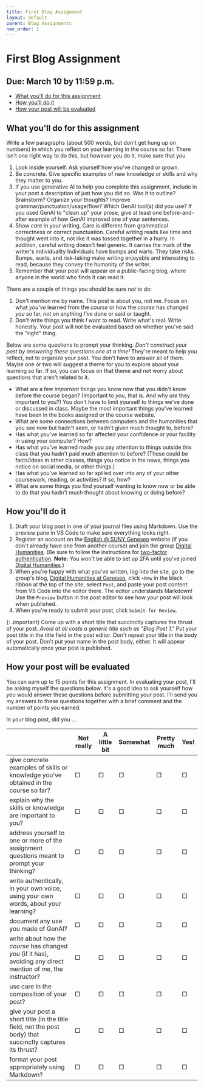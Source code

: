 ```yaml
---
title: First Blog Assignment
layout: default
parent: Blog Assignments
nav_order: 1
---
```


# First Blog Assignment

## Due: March 10 by 11:59 p.m.

- [What you'll do for this assignment](#what-youll-do-for-this-assignment)
- [How you'll do it](#how-youll-do-it)
- [How your post will be evaluated](#how-your-post-will-be-evaluated)

## What you'll do for this assignment

Write a few paragraphs (about 500 words, but don't get hung up on numbers) in which you reflect on your learning in the course so far. There isn't one right way to do this, but however you do it, make sure that you

1. Look inside yourself. Ask yourself how you've changed or grown.
2. Be concrete. Give specific examples of new knowledge or skills and why they matter to you.
3. If you use generative AI to help you complete this assignment, include in your post a description of just how you did so. Was it to outline? Brainstorm? Organize your thoughts? Improve grammar/punctuation/usage/flow? Which GenAI tool(s) did you use? If you used GenAI to "clean up" your prose, give at least one before-and-after example of how GenAI improved one of your sentences.
4. Show *care* in your writing. Care is different from grammatical correctness or correct punctuation. Careful writing reads like time and thought went into it, not like it was tossed together in a hurry. In addition, careful writing doesn't feel generic. It carries the mark of the writer's individuality Individuals have bumps and warts. They take risks. Bumps, warts, and risk-taking make writing enjoyable and interesting to read, because they convey the humanity of the writer.
5. Remember that your post will appear on a public-facing blog, where anyone in the world who finds it can read it.

There are a couple of things you should be sure *not* to do:

1. Don't mention me by name. This post is about you, not me. Focus on what *you've* learned from the *course* or how the *course* has changed *you* so far, not on anything *I've* done or said or taught. 
2. Don't write things you think *I* want to read. Write what's real. Write honestly. Your post will *not* be evaluated based on whether you've said the "right" thing.

Below are some questions to prompt your thinking. *Don't construct your post by answering these questions one at a time!* They're meant to help you reflect, not to organize your post. You don't have to answer all of them. Maybe one or two will suggest a theme for you to explore about your learning so far. If so, you can focus on that theme and not worry about questions that aren't related to it.

- What are a few *important* things you know now that you didn't know before the course began? (Important to *you*, that is. And why *are* they important to you?) You don't have to limit yourself to things we've done or discussed in class. Maybe the most important things you've learned have been in the books assigned or the course website.
- What are some connections between computers and the humanities that you see now but hadn't seen, or hadn't given much thought to, before?
- Has what you've learned so far affected your confidence or your facility in using your computer? How?
- Has what you've learned made you pay attention to things outside this class that you hadn't paid much attention to before? (These could be facts/ideas in other classes, things you notice in the news, things you notice on social media, or other things.)
- Has what you've learned so far spilled over into any of your other coursework, reading, or activities? If so, how?
- What are some things you find yourself wanting to know now or be able to do that you hadn't much thought about knowing or doing before?

## How you'll do it

1. Draft your blog post in one of your journal files using Markdown. Use the preview pane in VS Code to make sure everything looks right.
2. Register an account on the [English @ SUNY Geneseo](https://sunygeneseoenglish.org) website (if you don't already have one from another course) and join the group [Digital Humanities](https://sunygeneseoenglish.org/groups/digital-humanities/). (Be sure to follow the instructions for [two-factor authentication](https://sunygeneseoenglish.org/two-factor-authentication/).  **Note:** You won't be able to set up 2FA until you've joined [Digital Humanities](https://sunygeneseoenglish.org/groups/digital-humanities/).)
3. When you're happy with what you've written, log into the site, go to the group's blog, [Digital Humanities at Geneseo](https://dh.sunygeneseoenglish.org/), click `+New` in the black ribbon at the top of the site, select `Post`, and paste your post content from VS Code into the editor there. The editor understands Markdown! Use the `Preview` button in the post editor to see how your post will look when published.
4. When you're ready to submit your post, click `Submit for Review`.

{: .important}
Come up with a short title that succinctly captures the thrust of your post. *Avoid at all costs a generic title such as "Blog Post 1."* Put your post title in the title field in the post editor. Don't repeat your title in the body of your post. Don't put your name in the post body, either. It will appear automatically once your post is published. 

## How your post will be evaluated

You can earn up to 15 points for this assignment. In evaluating your post, I'll be asking myself the questions below. It's a good idea to ask yourself how *you* would answer these questions before submitting your post. I'll send you my answers to these questions together with a brief comment and the number of points you earned.

In your blog post, did you &hellip;

|   | Not really | A little bit | Somewhat | Pretty much | Yes! |
| - | ---------- | ------------ | -------- | ----------- | ---- |
| give concrete examples of skills or knowledge you've obtained in the course so far? | &#x25A1; | &#x25A1; | &#x25A1; | &#x25A1; | &#x25A1; |
| explain why the skills or knowledge are important to you? | &#x25A1; | &#x25A1; | &#x25A1; | &#x25A1; | &#x25A1; |
| address yourself to one or more of the assignment questions meant to prompt your thinking? | &#x25A1; | &#x25A1; | &#x25A1; | &#x25A1; | &#x25A1; |
| write authentically, in your own voice, using your own words, about your learning? | &#x25A1; | &#x25A1; | &#x25A1; | &#x25A1; | &#x25A1; |
| document any use you made of GenAI? | &#x25A1; | &#x25A1; | &#x25A1; | &#x25A1; | &#x25A1; |
| write about how the *course* has changed *you* (if it has), avoiding any direct mention of *me*, the instructor? | &#x25A1; | &#x25A1; | &#x25A1; | &#x25A1; | &#x25A1; |
| use care in the composition of your post? | &#x25A1; | &#x25A1; | &#x25A1; | &#x25A1; | &#x25A1; |
| give your post a short title (in the title field, not the post body) that succinctly captures its thrust? | &#x25A1; | &#x25A1; | &#x25A1; | &#x25A1; | &#x25A1; |
| format your post appropriately using Markdown? | &#x25A1; | &#x25A1; | &#x25A1; | &#x25A1; | &#x25A1; |